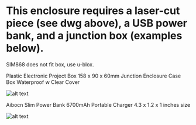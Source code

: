 # This enclosure requires a laser-cut piece (see dwg above), a USB power bank, and a junction box (examples below).

SIM868 does not fit box, use u-blox.

Plastic Electronic Project Box 158 x 90 x 60mm Junction Enclosure Case Box Waterproof w Clear Cover

![alt text](https://images-na.ssl-images-amazon.com/images/I/51v2Tz57WRL._AC_SL1100_.jpg)

Aibocn Slim Power Bank 6700mAh Portable Charger 4.3 x 1.2 x 1 inches size

![alt text](https://images-na.ssl-images-amazon.com/images/I/519pum35i9L._AC_SL1280_.jpg)

